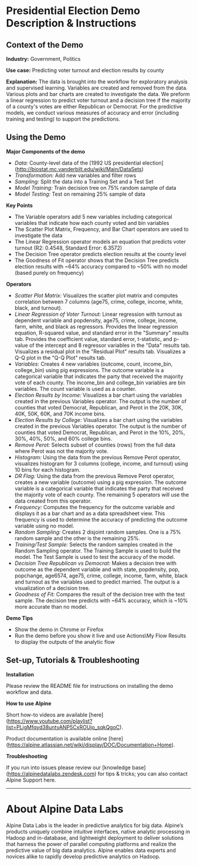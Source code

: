 # Presidential Election Demo Description & Instructions


## Context of the Demo

__Industry:__ Government, Politics 

__Use case:__ Predicting voter turnout and election results by county

__Explanation:__ The data is brought into the workflow for exploratory analysis and supervised learning. Variables are created and removed from the data. Various plots and bar charts are created to investigate the data. We preform a linear regression to predict voter turnout and a decision tree if the majority of a county's votes are either Republican or Democrat. For the predictive models, we conduct various measures of accuracy and error (including training and testing) to support the predictions. 


## Using the Demo

__Major Components of the demo__

* _Data:_ County-level data of the [1992 US presidential election] (http://biostat.mc.vanderbilt.edu/wiki/Main/DataSets)
* _Transformation:_ Add new variables and filter rows
* _Sampling:_ Split the data into a Training Set and a Test Set
* _Model Training:_ Train decision tree on 75% random sample of data
* _Model Testing:_ Test on remaining 25% sample of data

__Key Points__

* The Variable operators add 5 new variables including categorical variables that indicate how each county voted and bin variables
* The Scatter Plot Matrix, Frequency, and Bar Chart operators are used to investigate the data 
* The Linear Regression operator models an equation that predicts voter turnout (R2: 0.4548, Standard Error: 6.3572)
* The Decision Tree operator predicts election results at the county level
* The Goodness of Fit operator shows that the Decision Tree predicts election results with ~64% accuracy compared to ~50% with no model (based purely on frequency)

__Operators__

* _Scatter Plot Matrix:_ Visualizes the scatter plot matrix and computes correlation between 7 columns (age75, crime, college, income, white, black, and turnout).
* _Linear Regression of Voter Turnout:_ Linear regression with turnout as dependent variable and popdensity, age75, crime, college, income, farm, white, and black as regressors. Provides the linear regression equation, R-squared value, and standard error in the "Summary" results tab. Provides the coefficient value, standard error, t-statistic, and p-value of the intercept and 8 regressor variables in the "Data" results tab. Visualizes a residual plot in the "Residual Plot" results tab. Visualizes a Q-Q plot in the "Q-Q Plot" results tab.
* _Variables:_ Creates 4 new variables (outcome, count, income_bin, college_bin) using pig expressions. The outcome variable is a categorical variable that indicates the party that received the majority vote of each county. The income_bin and college_bin variables are bin variables. The count variable is used as a counter.
* _Election Results by Income:_ Visualizes a bar chart using the variables created in the previous Variables operator. The output is the number of counties that voted Democrat, Republican, and Perot in the 20K, 30K, 40K, 50K, 60K, and 70K income bins.
* _Election Results by College:_ Visualizes a bar chart using the variables created in the previous Variables operator. The output is the number of counties that voted Democrat, Republican, and Perot in the 10%, 20%, 30%, 40%, 50%, and 60% college bins.
* _Remove Perot:_ Selects subset of counties (rows) from the full data where Perot was not the majority vote.
* _Histogram:_ Using the data from the previous Remove Perot operator, visualizes histogram for 3 columns (college, income, and turnout) using 10 bins for each histogram. 
* _DR Flag:_ Using the data from the previous Remove Perot operator, creates a new variable (outcome) using a pig expression. The outcome variable is a categorical variable that indicates the party that received the majority vote of each county. The remaining 5 operators will use the data created from this operator.
* _Frequency:_ Computes the frequency for the outcome variable and displays it as a bar chart and as a data spreadsheet view. This frequency is used to determine the accuracy of predicting the outcome variable using no model.
* _Random Sampling:_ Creates 2 disjoint random samples. One is a 75% random sample and the other is the remaining 25%.
* _Training/Test Sample:_ Selects the random samples created in the Random Sampling operator. The Training Sample is used to build the model. The Test Sample is used to test the accuracy of the model.
* _Decision Tree Republican vs Democrat:_ Makes a decision tree with outcome as the dependent variable and with state, popdensity, pop, popchange, age6574, age75, crime, college, income, farm, white, black and turnout as the variables used to predict married. The output is a visualization of a decision tree.
* _Goodness of Fit:_ Compares the result of the decision tree with the test sample. The decision tree predicts with ~64% accuracy, which is ~10% more accurate than no model.

__Demo Tips__

* Show the demo in Chrome or Firefox
* Run the demo before you show it live and use Actions\My Flow Results to display the outputs of the analytic flow

## Set-up, Tutorials & Troubleshooting

__Installation__

Please review the README file for instructions on installing the demo workflow and data.

__How to use Alpine__

Short how-to videos are available [here] (https://www.youtube.com/playlist?list=PLigMfqyd38untyANP5CxROUjo_sqkQgoC).

Product documentation is available online [here] (https://alpine.atlassian.net/wiki/display/DOC/Documentation+Home).

__Troubleshooting__

If you run into issues please review our [knowledge base] (https://alpinedatalabs.zendesk.com) for tips & tricks; you can also contact Alpine Support here.

-----

# About Alpine Data Labs

Alpine Data Labs is the leader in predictive analytics for big data. Alpine’s products uniquely combine intuitive interfaces, native analytic processing in Hadoop and in-database, and lightweight deployment to deliver solutions that harness the power of parallel computing platforms and realize the predictive value of big data analytics. Alpine enables data experts and novices alike to rapidly develop predictive analytics on Hadoop.
 